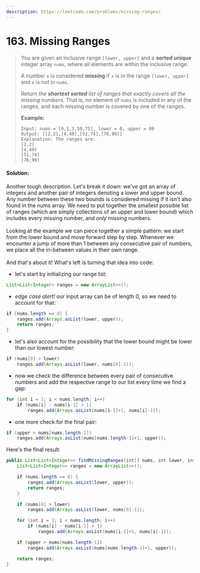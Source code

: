 ```yaml
---
description: https://leetcode.com/problems/missing-ranges/
---
```


# 163. Missing Ranges

> You are given an inclusive range `[lower, upper]` and a **sorted unique** integer array `nums`, where all elements are within the inclusive range.
>
> A number `x` is considered **missing** if `x` is in the range `[lower, upper]` and `x` is not in `nums`.
>
> Return _the **shortest sorted** list of ranges that exactly covers all the missing numbers_. That is, no element of `nums` is included in any of the ranges, and each missing number is covered by one of the ranges.
>
>
>
> **Example:**
>
> ```
> Input: nums = [0,1,3,50,75], lower = 0, upper = 99
> Output: [[2,2],[4,49],[51,74],[76,99]]
> Explanation: The ranges are:
> [2,2]
> [4,49]
> [51,74]
> [76,99]
> ```

#### Solution:

Another tough description. Let's break it down: we've got an array of integers and another pair of integers denoting a lower and upper bound. Any number between these two bounds is considered missing if it isn't also found in the nums array. We need to put together the smallest possible list of ranges (which are simply collections of an upper and lower bound) which includes every missing number, and _only_ missing numbers. \
\
Looking at the example we can piece together a simple pattern: we start from the lower bound and move forward step by step. Whenever we encounter a jump of more than 1 between any consecutive pair of numbers, we place all the in-between values in their own range. \
\
And that's about it! What's left is turning that idea into code:&#x20;

* let's start by initializing our range list:

```java
List<List<Integer> ranges = new ArrayList<>();
```

* _edge case alert!_ our input array can be of length 0, so we need to account for that:

```java
if (nums.length == 0) {
    ranges.add(Arrays.asList(lower, upper));
    return ranges;
}
```

* let's also account for the possibility that the lower bound might be lower than our lowest number:

```java
if (nums[0] > lower) 
    ranges.add(Arrays.asList(lower, nums[0]-1));
```

* now we check the difference between every pair of consecutive numbers and add the respective range to our list every time we find a gap:&#x20;

```java
for (int i = 1; i < nums.length; i++) 
    if (nums[i] - nums[i-1] > 1) 
        ranges.add(Arrays.asList(nums[i-1]+1, nums[i]-1));
```

* one more check for the final pair:

```java
if (upper > nums[nums.length-1]) 
    ranges.add(Arrays.asList(nums[nums.length-1]+1, upper));
```

Here's the final result:

```java
public List<List<Integer>> findMissingRanges(int[] nums, int lower, int upper) {
    List<List<Integer>> ranges = new ArrayList<>();

    if (nums.length == 0) {
        ranges.add(Arrays.asList(lower, upper));
        return ranges;
    }

    if (nums[0] > lower) 
        ranges.add(Arrays.asList(lower, nums[0]-1));

    for (int i = 1; i < nums.length; i++) 
        if (nums[i] - nums[i-1] > 1) 
            ranges.add(Arrays.asList(nums[i-1]+1, nums[i]-1));

    if (upper > nums[nums.length-1]) 
        ranges.add(Arrays.asList(nums[nums.length-1]+1, upper));

    return ranges;
}
```
